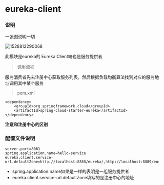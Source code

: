 # eureka-client
### 说明

一张图说明一切

![1528812290068](C:\Users\PXC\AppData\Local\Temp\1528812290068.png)

此模块是eureka的 Eureka Client端也是服务提供者

> 调用流程

服务消费者先去注册中心获取服务列表，然后根据负载均衡算法找到对应的服务地址调用其中某个服务

> pom.xml

```
<dependency>
    <groupId>org.springframework.cloud</groupId>
    <artifactId>spring-cloud-starter-eureka</artifactId>
</dependency>
```

**注意和注册中心的区别**

### 配置文件说明

```properties
server.port=8081
spring.application.name=hello-service
eureka.client.service-url.defaultZone=http://localhost:8888/eureka/,http://localhost:8889/eureka/
```

- spring.application.name如果是一样的表明是一组服务提供者
- eureka.client.service-url.defaultZone填写的是注册中心的地址